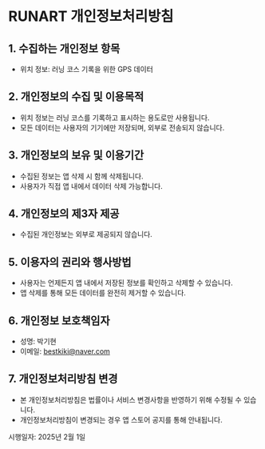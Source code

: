 # RUNART 개인정보처리방침

## 1. 수집하는 개인정보 항목
- 위치 정보: 러닝 코스 기록을 위한 GPS 데이터

## 2. 개인정보의 수집 및 이용목적
- 위치 정보는 러닝 코스를 기록하고 표시하는 용도로만 사용됩니다.
- 모든 데이터는 사용자의 기기에만 저장되며, 외부로 전송되지 않습니다.

## 3. 개인정보의 보유 및 이용기간
- 수집된 정보는 앱 삭제 시 함께 삭제됩니다.
- 사용자가 직접 앱 내에서 데이터 삭제 가능합니다.

## 4. 개인정보의 제3자 제공
- 수집된 개인정보는 외부로 제공되지 않습니다.

## 5. 이용자의 권리와 행사방법
- 사용자는 언제든지 앱 내에서 저장된 정보를 확인하고 삭제할 수 있습니다.
- 앱 삭제를 통해 모든 데이터를 완전히 제거할 수 있습니다.

## 6. 개인정보 보호책임자
- 성명: 박기현
- 이메일: bestkiki@naver.com

## 7. 개인정보처리방침 변경
- 본 개인정보처리방침은 법률이나 서비스 변경사항을 반영하기 위해 수정될 수 있습니다.
- 개인정보처리방침이 변경되는 경우 앱 스토어 공지를 통해 안내됩니다.

시행일자: 2025년 2월 1일
